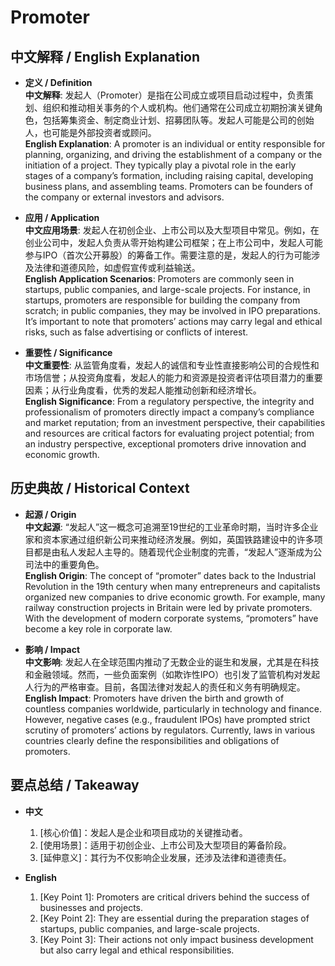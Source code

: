 # Promoter

## 中文解释 / English Explanation

* **定义 / Definition**  
  **中文解释**: 发起人（Promoter）是指在公司成立或项目启动过程中，负责策划、组织和推动相关事务的个人或机构。他们通常在公司成立初期扮演关键角色，包括筹集资金、制定商业计划、招募团队等。发起人可能是公司的创始人，也可能是外部投资者或顾问。  
  **English Explanation**: A promoter is an individual or entity responsible for planning, organizing, and driving the establishment of a company or the initiation of a project. They typically play a pivotal role in the early stages of a company’s formation, including raising capital, developing business plans, and assembling teams. Promoters can be founders of the company or external investors and advisors.

* **应用 / Application**  
  **中文应用场景**: 发起人在初创企业、上市公司以及大型项目中常见。例如，在创业公司中，发起人负责从零开始构建公司框架；在上市公司中，发起人可能参与IPO（首次公开募股）的筹备工作。需要注意的是，发起人的行为可能涉及法律和道德风险，如虚假宣传或利益输送。  
  **English Application Scenarios**: Promoters are commonly seen in startups, public companies, and large-scale projects. For instance, in startups, promoters are responsible for building the company from scratch; in public companies, they may be involved in IPO preparations. It’s important to note that promoters’ actions may carry legal and ethical risks, such as false advertising or conflicts of interest.

* **重要性 / Significance**  
  **中文重要性**: 从监管角度看，发起人的诚信和专业性直接影响公司的合规性和市场信誉；从投资角度看，发起人的能力和资源是投资者评估项目潜力的重要因素；从行业角度看，优秀的发起人能推动创新和经济增长。  
  **English Significance**: From a regulatory perspective, the integrity and professionalism of promoters directly impact a company’s compliance and market reputation; from an investment perspective, their capabilities and resources are critical factors for evaluating project potential; from an industry perspective, exceptional promoters drive innovation and economic growth.

## 历史典故 / Historical Context

* **起源 / Origin**  
  **中文起源**: “发起人”这一概念可追溯至19世纪的工业革命时期，当时许多企业家和资本家通过组织新公司来推动经济发展。例如，英国铁路建设中的许多项目都是由私人发起人主导的。随着现代企业制度的完善，“发起人”逐渐成为公司法中的重要角色。  
  **English Origin**: The concept of “promoter” dates back to the Industrial Revolution in the 19th century when many entrepreneurs and capitalists organized new companies to drive economic growth. For example, many railway construction projects in Britain were led by private promoters. With the development of modern corporate systems, “promoters” have become a key role in corporate law.

* **影响 / Impact**  
  **中文影响**: 发起人在全球范围内推动了无数企业的诞生和发展，尤其是在科技和金融领域。然而，一些负面案例（如欺诈性IPO）也引发了监管机构对发起人行为的严格审查。目前，各国法律对发起人的责任和义务有明确规定。  
  **English Impact**: Promoters have driven the birth and growth of countless companies worldwide, particularly in technology and finance. However, negative cases (e.g., fraudulent IPOs) have prompted strict scrutiny of promoters’ actions by regulators. Currently, laws in various countries clearly define the responsibilities and obligations of promoters.

## 要点总结 / Takeaway

* **中文**  
  1. [核心价值]：发起人是企业和项目成功的关键推动者。  
  2. [使用场景]：适用于初创企业、上市公司及大型项目的筹备阶段。  
  3. [延伸意义]：其行为不仅影响企业发展，还涉及法律和道德责任。

* **English**  
  1. [Key Point 1]: Promoters are critical drivers behind the success of businesses and projects.  
  2. [Key Point 2]: They are essential during the preparation stages of startups, public companies, and large-scale projects.  
  3. [Key Point 3]: Their actions not only impact business development but also carry legal and ethical responsibilities.